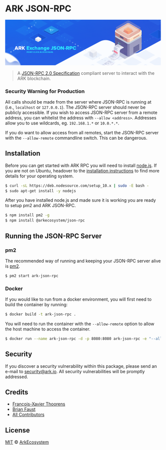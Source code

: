 # ARK JSON-RPC

<p align="center">
    <img src="https://github.com/ArkEcosystem/ARK-JSON-RPC/blob/master/banner.png" />
</p>


> A [JSON-RPC 2.0 Specification](http://www.jsonrpc.org/specification) compliant server to interact with the ARK blockchain.

### Security Warning for Production

All calls should be made from the server where JSON-RPC is running at (i.e., `localhost` or `127.0.0.1`). The JSON-RPC server should never be publicly accessible. If you wish to access JSON-RPC server from a remote address, you can whitelist the address with `--allow <address>`. Addresses allow you to use wildcards, eg. `192.168.1.*` or `10.0.*.*`.

If you do want to allow access from all remotes, start the JSON-RPC server with the `--allow-remote` commandline switch. This can be dangerous.

## Installation

Before you can get started with ARK RPC you will need to install [node.js](https://nodejs.org/). If you are not on Ubuntu, headover to the [installation instructions](https://nodejs.org/en/download/package-manager/) to find more details for your operating system.

```bash
$ curl -sL https://deb.nodesource.com/setup_10.x | sudo -E bash -
$ sudo apt-get install -y nodejs
```

After you have installed node.js and made sure it is working you are ready to setup pm2 and ARK JSON-RPC.

```bash
$ npm install pm2 -g
$ npm install @arkecosystem/json-rpc
```

## Running the JSON-RPC Server

### pm2

The recommended way of running and keeping your JSON-RPC server alive is [pm2](http://pm2.keymetrics.io/).

```bash
$ pm2 start ark-json-rpc
```

### Docker

If you would like to run from a docker environment, you will first need to build the container by running:

```bash
$ docker build -t ark-json-rpc .
```

You will need to run the container with the `--allow-remote` option to allow the host machine to access the container.

```bash
$ docker run --name ark-json-rpc -d -p 8080:8080 ark-json-rpc -e "--allow-remote"
```

## Security

If you discover a security vulnerability within this package, please send an e-mail to security@ark.io. All security vulnerabilities will be promptly addressed.

## Credits

- [François-Xavier Thoorens](https://github.com/fix)
- [Brian Faust](https://github.com/faustbrian)
- [All Contributors](./contributors)

## License

[MIT](LICENSE) © [ArkEcosystem](https://ark.io)
